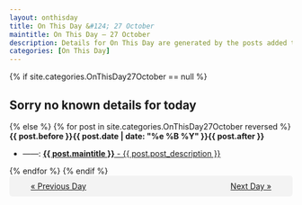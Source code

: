 ```yaml
---
layout: onthisday
title: On This Day &#124; 27 October
maintitle: On This Day — 27 October
description: Details for On This Day are generated by the posts added to the website so the content is subject to changes/updates over time.
categories: [On This Day]
---
```


{% if site.categories.OnThisDay27October == null %}
<h2>Sorry no known details for today</h2>
{% else %}
{% for post in site.categories.OnThisDay27October reversed %}
<strong>{{ post.before }}{{ post.date | date: "%e %B %Y" }}{{ post.after }}</strong>
<ul>
<li> ——: <a class="{{ post.class }}" href="{{ post.url }}"><strong>{{ post.maintitle }}</strong> - {{ post.post_description }}</a></li>
</ul>
{% endfor %}
{% endif %}
<br />
<div style="background-color: #f3f3f3; padding: 10px; border-radius: 5px; text-align: center; display: flex; justify-content: space-evenly;">
<a href="/onthisday/10/10-26">« Previous Day</a>
<span style="visibility:hidden;">[ Visit Leap Year February 29 ]</span>
<a href="/onthisday/10/10-28">Next Day »</a>
</div>
